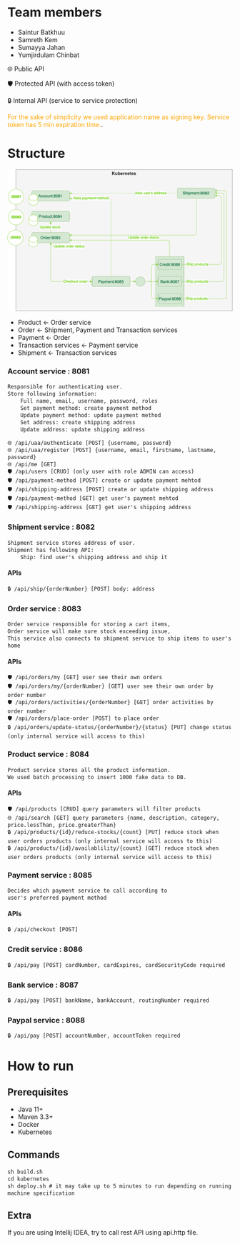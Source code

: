 # Team members
- Saintur Batkhuu
- Samreth Kem
- Sumayya Jahan
- Yumjirdulam Chinbat

🌐 Public API

🛡 Protected API (with access token)

🔒 Internal API (service to service protection)

<span style="color:orange">For the sake of simplicity we used application name as signing key. Service token has 5 min expiration time.</span>.
 

# Structure

![alt text](assignment.drawio.png)

- Product &larr; Order service
- Order &larr; Shipment, Payment and Transaction services
- Payment &larr; Order
- Transaction services &larr; Payment service
- Shipment &larr; Transaction services

### Account service : 8081

    Responsible for authenticating user. 
    Store following information:
        Full name, email, username, password, roles
        Set payment method: create payment method
        Update payment method: update payment method
        Set address: create shipping address
        Update address: update shipping address
```
🌐 /api/uaa/authenticate [POST] {username, password}
🌐 /api/uaa/register [POST] {username, email, firstname, lastname, password}
🌐 /api/me [GET]
🛡 /api/users [CRUD] (only user with role ADMIN can access)
🛡 /api/payment-method [POST] create or update payment mehtod
🛡 /api/shipping-address [POST] create or update shipping address
🛡 /api/payment-method [GET] get user's payment mehtod
🛡 /api/shipping-address [GET] get user's shipping address
```

### Shipment service : 8082

    Shipment service stores address of user.
    Shipment has following API:
        Ship: find user's shipping address and ship it
#### APIs
```
🔒 /api/ship/{orderNumber} [POST] body: address
```
### Order service : 8083
    
    Order service responsible for storing a cart items,
    Order service will make sure stock exceeding issue,
    This service also connects to shipment service to ship items to user's home
#### APIs
```
🛡 /api/orders/my [GET] user see their own orders
🛡 /api/orders/my/{orderNumber} [GET] user see their own order by order number
🛡 /api/orders/activities/{orderNumber} [GET] order activities by order number
🛡 /api/orders/place-order [POST] to place order
🔒 /api/orders/update-status/{orderNumber}/{status} [PUT] change status (only internal service will access to this)
```
### Product service : 8084
    
    Product service stores all the product information.
    We used batch processing to insert 1000 fake data to DB.
#### APIs
```
🛡 /api/products [CRUD] query parameters will filter products
🌐 /api/search [GET] query parameters {name, description, category, price.lessThan, price.greaterThan}
🔒 /api/products/{id}/reduce-stocks/{count} [PUT] reduce stock when user orders products (only internal service will access to this)
🔒 /api/products/{id}/availablility/{count} [GET] reduce stock when user orders products (only internal service will access to this)
```
### Payment service : 8085

    Decides which payment service to call according to 
    user's preferred payment method
#### APIs
```
🔒 /api/checkout [POST]
```
### Credit service : 8086
```
🔒 /api/pay [POST] cardNumber, cardExpires, cardSecurityCode required
```
### Bank service : 8087
```
🔒 /api/pay [POST] bankName, bankAccount, routingNumber required
```
### Paypal service : 8088
```
🔒 /api/pay [POST] accountNumber, accountToken required
```


# How to run

## Prerequisites

- Java 11+
- Maven 3.3+
- Docker
- Kubernetes

## Commands

```shell
sh build.sh
cd kubernetes
sh deploy.sh # it may take up to 5 minutes to run depending on running machine specification
```

## Extra
If you are using Intellij IDEA, try to call rest API using api.http file. 